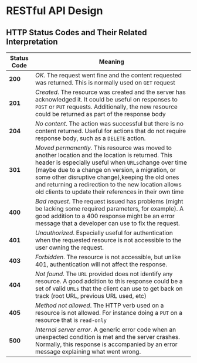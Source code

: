 # **RESTful API Design**

## HTTP Status Codes and Their Related Interpretation

| Status Code | Meaning                                                                                                                                                                                                                                                                                                                                                                           |
| ----------- | --------------------------------------------------------------------------------------------------------------------------------------------------------------------------------------------------------------------------------------------------------------------------------------------------------------------------------------------------------------------------------- |
| **200**     | _OK_. The request went fine and the content requested was returned. This is normally used on `GET` request                                                                                                                                                                                                                                                                        |
| **201**     | _Created_. The resource was created and the server has acknowledged it. It could be useful on responses to `POST` or `PUT` requests. Additionally, the new resource could be returned as part of the response body                                                                                                                                                                |
| **204**     | _No content_. The action was successful but there is no content returned. Useful for actions that do not require response body, such as a `DELETE` action.                                                                                                                                                                                                                        |
| **301**     | _Moved permanently_. This resource was moved to another location and the location is returned. This header is especially useful when `URLs`change over time (maybe due to a change on version, a migration, or some other disruptive change),keeping the old ones and returning a redirection to the new location allows old clients to update their references in their own time |
| **400**     | _Bad request_. The request issued has problems (might be lacking some required parameters, for example). A good addition to a 400 response might be an error message that a developer can use to fix the request.                                                                                                                                                                 |
| **401**     | _Unauthorized_. Especially useful for authentication when the requested resource is not accessible to the user owning the request.                                                                                                                                                                                                                                                |
| **403**     | _Forbidden_. The resource is not accessible, but unlike 401, authentication will not affect the response.                                                                                                                                                                                                                                                                         |
| **404**     | _Not found_. The `URL` provided does not identify any resource. A good addition to this response could be a set of valid `URLs` that the client can use to get back on track (root URL, previous URL used, etc)                                                                                                                                                                   |
| **405**     | _Method not allowed_. The HTTP verb used on a resource is not allowed. For instance doing a `PUT` on a resource that is `read-only`                                                                                                                                                                                                                                               |
| **500**     | _Internal server error_. A generic error code when an unexpected condition is met and the server crashes. Normally, this response is accompanied by an error message explaining what went wrong.                                                                                                                                                                                  |
